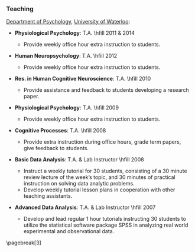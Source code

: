 ### Teaching

[Department of
Psychology](http://psychology.uwaterloo.ca), [University of
Waterloo](http://www.uwaterloo.ca/):

* **Physiological Psychology**: T.A. \hfill    2011 & 2014
  
  + Provide weekly office hour extra instruction to students.

* **Human Neuropsychology**: T.A. \hfill    2012
  
  + Provide weekly office hour extra instruction to students.

* **Res. in Human Cognitive Neuroscience**: T.A. \hfill    2010
  
  + Provide assistance and feedback to students developing a research paper.

* **Physiological Psychology**: T.A. \hfill    2009
  
  + Provide weekly office hour extra instruction to students.

* **Cognitive Processes**: T.A. \hfill    2008
  
  + Provide extra instruction during office hours, grade term papers, give feedback to students.

* **Basic Data Analysis**: T.A. & Lab Instructor \hfill    2008
  
  + Instruct a weekly tutorial for 30 students, consisting of a 30 minute review lecture of the week’s topic, and 30 minutes of practical instruction on solving data analytic problems.
  + Develop weekly tutorial lesson plans in cooperation with
    other teaching assistants.

* **Advanced Data Analysis**: T.A. & Lab Instructor \hfill 2007
  
  + Develop and lead regular 1 hour tutorials instructing 30 students to utilize the statistical software package SPSS in analyzing real world experimental and observational data.

\pagebreak[3]
